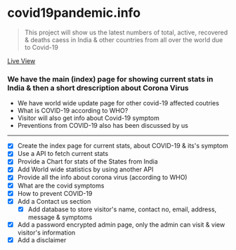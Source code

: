 # covid19pandemic.info
> This project will show us the latest numbers of total, active, recovered & deaths caess in India & other countries from all over the world due to Covid-19

[Live View](http://http://covid19.infinityfreeapp.com/)

### We have the main (index) page for showing current stats in India & then a short drescription about Corona Virus
  * We have world wide update page for other  covid-19 affected coutries
  * What is COVID-19 according to WHO?
  * Visitor will also get info about Covid-19 symptom
  * Preventions from COVID-19 also has been discussed by us
  
 ---
 
 * [x] Create the index page for current stats, about COVID-19 & its's symptom
 * [x] Use a API to fetch current stats
 * [x] Provide a Chart for stats of the States from India
 * [x] Add World wide statistics by using another API
 * [x] Provide all the info about corona virus (according to WHO)
 * [x] What are the covid symptoms
 * [x] How to prevent COVID-19
 * [x] Add a Contact us section
    * [x] Add database to store visitor's name, contact no, email, address, message & symptoms
 * [x] Add a password encrypted admin page, only the admin can visit & view visitor's information
 * [x] Add a disclaimer
